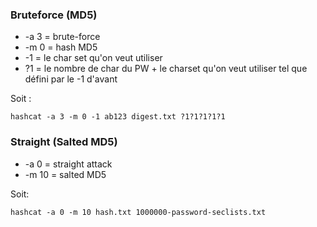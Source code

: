 ### Bruteforce (MD5)
* -a 3 = brute-force
* -m 0 = hash MD5
* -1   = le char set qu'on veut utiliser
* ?1   = le nombre de char du PW + le charset qu'on veut utiliser tel que défini par le -1 d'avant

Soit :

`hashcat -a 3 -m 0 -1 ab123 digest.txt ?1?1?1?1?1`

### Straight (Salted MD5)
* -a 0 = straight attack
* -m 10 = salted MD5

Soit:

`hashcat -a 0 -m 10 hash.txt 1000000-password-seclists.txt`
